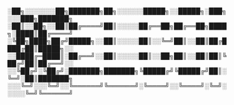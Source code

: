 
░██╗░░░░░░░██╗███████╗██╗░░░░░░█████╗░░█████╗░███╗░░░███╗███████╗
░██║░░██╗░░██║██╔════╝██║░░░░░██╔══██╗██╔══██╗████╗░████║██╔════╝
░╚██╗████╗██╔╝█████╗░░██║░░░░░██║░░╚═╝██║░░██║██╔████╔██║█████╗░░
░░████╔═████║░██╔══╝░░██║░░░░░██║░░██╗██║░░██║██║╚██╔╝██║██╔══╝░░
░░╚██╔╝░╚██╔╝░███████╗███████╗╚█████╔╝╚█████╔╝██║░╚═╝░██║███████╗
░░░╚═╝░░░╚═╝░░╚══════╝╚══════╝░╚════╝░░╚════╝░╚═╝░░░░░╚═╝╚══════╝